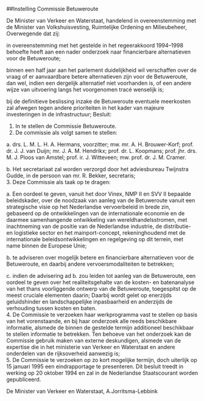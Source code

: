 <meta http-equiv='Content-Type' content='text/html; charset=utf-8' />

##Instelling Commissie Betuweroute

De Minister van Verkeer en Waterstaat, handelend in overeenstemming met de Minister van Volkshuisvesting, Ruimtelijke Ordening en Milieubeheer,  
Overwegende dat zij:

in overeenstemming met het gestelde in het regeerakkoord 1994–1998 behoefte heeft aan een nader onderzoek naar financierbare alternatieven voor de Betuweroute;  

binnen een half jaar aan het parlement duidelijkheid wil verschaffen over de vraag of er aanvaardbare betere alternatieven zijn voor de Betuweroute, dan wel, indien een dergelijk alternatief niet voorhanden is, of een andere wijze van uitvoering langs het voorgenomen tracé wenselijk is;  

bij de definitieve beslissing inzake de Betuweroute eventuele meerkosten zal afwegen tegen andere prioriteiten in het kader van majeure investeringen in de infrastructuur;     Besluit:      
1.  In te stellen de Commissie Betuweroute.   
2.  De commissie als volgt samen te stellen: 

a. drs. L. M. L. H. A. Hermans, voorzitter; mw. mr. A. H. Brouwer-Korf; prof. dr. J. J. van Duijn; mr. J. A. M. Hendrikx; prof. dr. L. Koopmans; prof. jhr. drs. M. J. Ploos van Amstel; prof. ir. J. Witteveen; mw. prof. dr. J. M. Cramer.  

b. Het secretariaat zal worden verzorgd door het adviesbureau Twijnstra Gudde, in de persoon van mr. R. Bekker, secretaris;     
3.  Deze Commissie als taak op te dragen: 

a. Een oordeel te geven, vanuit het door Vinex, NMP II en SVV II bepaalde beleidskader, over de noodzaak van aanleg van de Betuweroute vanuit een strategische visie op het Nederlandse vervoerbeleid in brede zin, gebaseerd op de ontwikkelingen van de internationale economie en de daarmee samenhangende ontwikkeling van wereldhandelsstromen, met inachtneming van de positie van de Nederlandse industrie, de distributie- en logistieke sector en het mainport-concept, rekeninghoudend met de internationale beleidsontwikkelingen en regelgeving op dit terrein, met name binnen de Europese Unie;  

b. te adviseren over mogelijk betere en financierbare alternatieven voor de Betuweroute, en daarbij andere vervoersmodaliteiten te betrekken;  

c. indien de advisering ad b. zou leiden tot aanleg van de Betuweroute, een oordeel te geven over het realiteitsgehalte van de kosten- en batenanalyse van het thans voorliggende ontwerp van de Betuweroute, toegespitst op de meest cruciale elementen daarin; Daarbij wordt gelet op enerzijds geluidshinder en landschappelijke inpasbaarheid en anderzijds de verhouding tussen kosten en baten.     
4.  De Commissie te verzoeken haar werkprogramma vast te stellen op basis van het vorenstaande, en bij haar onderzoek alle reeds beschikbare informatie, alsmede de binnen de gestelde termijn additioneel beschikbaar te stellen informatie te betrekken. Ten behoeve van het onderzoek kan de Commissie gebruik maken van externe deskundigen, alsmede van de expertise die in het ministerie van Verkeer en Waterstaat en andere onderdelen van de rijksoverheid aanwezig is;   
5.  De Commissie te verzoeken op zo kort mogelijke termijn, doch uiterlijk op 15 januari 1995 een eindrapportage te presenteren. Dit besluit treedt in werking op 20 oktober 1994 en zal in de Nederlandse Staatscourant worden gepubliceerd.      

De 
Minister van Verkeer en Waterstaat, 
A.Jorritsma-Lebbink    
